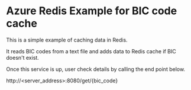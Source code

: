 # Azure Redis Example for BIC code cache

This is a simple example of caching data in Redis. 

It reads BIC codes from a text file and adds data to Redis cache if BIC doesn't exist. 

Once this service is up, user check details by calling the end point below. 

http://<server_address>:8080/get/{bic_code}

